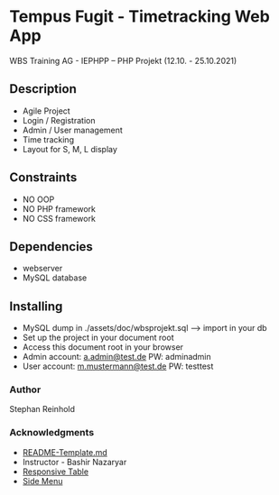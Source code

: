 # Tempus Fugit - Timetracking Web App

WBS Training AG - IEPHPP – PHP Projekt (12.10. - 25.10.2021)

## Description

* Agile Project
* Login / Registration
* Admin / User management
* Time tracking
* Layout for S, M, L display

## Constraints

* NO OOP
* NO PHP framework
* NO CSS framework

## Dependencies

* webserver
* MySQL database

## Installing

* MySQL dump in ./assets/doc/wbsprojekt.sql --> import in your db
* Set up the project in your document root
* Access this document root in your browser
* Admin account: a.admin@test.de PW: adminadmin
* User account: m.mustermann@test.de PW: testtest

### Author

Stephan Reinhold

### Acknowledgments

* [README-Template.md](https://gist.github.com/DomPizzie/7a5ff55ffa9081f2de27c315f5018afc#file-readme-template-md)
* Instructor - Bashir Nazaryar
* [Responsive Table](https://www.youtube.com/watch?v=HKWtJPumb7g)
* [Side Menu](https://www.youtube.com/watch?v=gXkqy0b4M5g&t=1737s)
